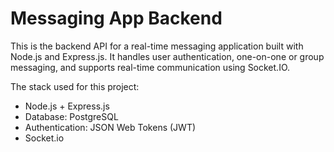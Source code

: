 # Messaging App Backend

This is the backend API for a real-time messaging application built with Node.js and Express.js. It handles user authentication, one-on-one or group messaging, and supports real-time communication using Socket.IO.

The stack used for this project:

 - Node.js + Express.js
 - Database: PostgreSQL
 - Authentication: JSON Web Tokens (JWT)
 - Socket.io
